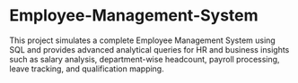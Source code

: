 # Employee-Management-System
This project simulates a complete Employee Management System using SQL and provides advanced analytical queries for HR and business insights such as salary analysis, department-wise headcount, payroll processing, leave tracking, and qualification mapping.
